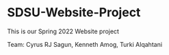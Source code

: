 # SDSU-Website-Project
This is our Spring 2022 Website project

Team: Cyrus RJ Sagun, Kenneth Amog, Turki Alqahtani
